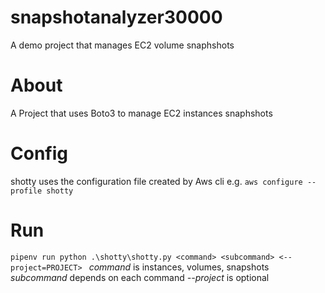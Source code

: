 # snapshotanalyzer30000
A demo project that manages EC2 volume snaphshots

# About
A Project that uses Boto3 to manage EC2 instances snaphshots

# Config
shotty uses the configuration file created by Aws cli e.g.
`aws configure --profile shotty`

# Run
`pipenv run python .\shotty\shotty.py <command> <subcommand> <--project=PROJECT> `
*command* is instances, volumes, snapshots
*subcommand* depends on each command
*--project* is optional
